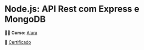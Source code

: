 # Node.js: API Rest com Express e MongoDB

:woman_technologist: <strong>Curso:</strong> [Alura](https://www.alura.com.br/curso-online-nodejs-api-rest-express-mongodb)

:page_facing_up: [Certificado](https://cursos.alura.com.br/certificate/57569dec-f157-4c85-b619-269eb5949663)
